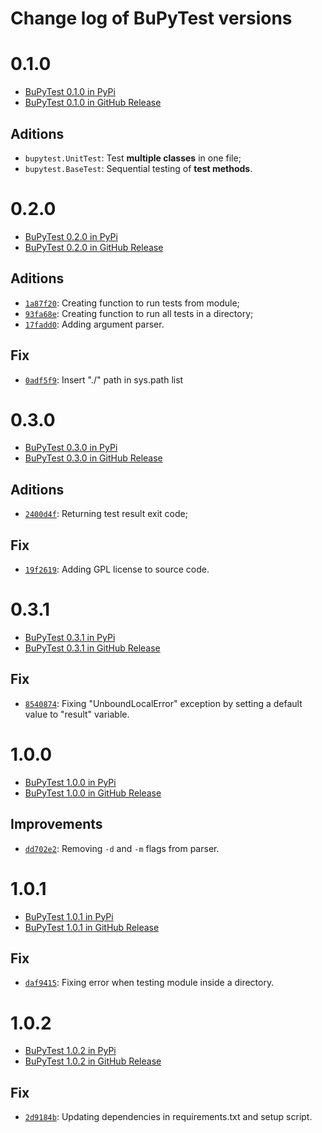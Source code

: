# Change log of BuPyTest versions

# 0.1.0

- [BuPyTest 0.1.0 in PyPi](https://pypi.org/project/bupytest/0.1.0/)
- [BuPyTest 0.1.0 in GitHub Release](https://github.com/jaedsonpys/bupytest/releases/tag/0.1.0)

## Aditions

- `bupytest.UnitTest`: Test **multiple classes** in one file;
- `bupytest.BaseTest`: Sequential testing of **test methods**.

# 0.2.0

- [BuPyTest 0.2.0 in PyPi](https://pypi.org/project/bupytest/0.2.0/)
- [BuPyTest 0.2.0 in GitHub Release](https://github.com/jaedsonpys/bupytest/releases/tag/0.2.0)

## Aditions

- [`1a87f20`](https://github.com/jaedsonpys/bupytest/commit/1a87f20): Creating function to run tests from module;
- [`93fa68e`](https://github.com/jaedsonpys/bupytest/commit/93fa68e): Creating function to run all tests in a directory;
- [`17fadd0`](https://github.com/jaedsonpys/bupytest/commit/17fadd0): Adding argument parser.

## Fix

- [`0adf5f9`](https://github.com/jaedsonpys/bupytest/commit/0adf5f9): Insert "./" path in sys.path list

# 0.3.0

- [BuPyTest 0.3.0 in PyPi](https://pypi.org/project/bupytest/0.3.0/)
- [BuPyTest 0.3.0 in GitHub Release](https://github.com/jaedsonpys/bupytest/releases/tag/v0.3.0)

## Aditions

- [`2400d4f`](https://github.com/jaedsonpys/bupytest/commit/2400d4f): Returning test result exit code;

## Fix

- [`19f2619`](https://github.com/jaedsonpys/bupytest/commit/19f2619): Adding GPL license to source code.

# 0.3.1

- [BuPyTest 0.3.1 in PyPi](https://pypi.org/project/bupytest/0.3.1/)
- [BuPyTest 0.3.1 in GitHub Release](https://github.com/jaedsonpys/bupytest/releases/tag/v0.3.1)
  
## Fix

- [`8540874`](https://github.com/jaedsonpys/bupytest/commit/8540874): Fixing "UnboundLocalError" exception by setting a default value to "result" variable.

# 1.0.0

- [BuPyTest 1.0.0 in PyPi](https://pypi.org/project/bupytest/1.0.0/)
- [BuPyTest 1.0.0 in GitHub Release](https://github.com/jaedsonpys/bupytest/releases/tag/v1.0.0)
  
## Improvements

- [`dd702e2`](https://github.com/jaedsonpys/bupytest/commit/dd702e2): Removing `-d` and `-m` flags from parser.

# 1.0.1

- [BuPyTest 1.0.1 in PyPi](https://pypi.org/project/bupytest/1.0.1/)
- [BuPyTest 1.0.1 in GitHub Release](https://github.com/jaedsonpys/bupytest/releases/tag/v1.0.1)
  
## Fix

- [`daf9415`](https://github.com/jaedsonpys/bupytest/commit/daf9415): Fixing error when testing module inside a directory.

# 1.0.2

- [BuPyTest 1.0.2 in PyPi](https://pypi.org/project/bupytest/1.0.2/)
- [BuPyTest 1.0.2 in GitHub Release](https://github.com/jaedsonpys/bupytest/releases/tag/v1.0.2)
  
## Fix

- [`2d9184b`](https://github.com/jaedsonpys/bupytest/commit/2d9184b): Updating dependencies in requirements.txt and setup script.